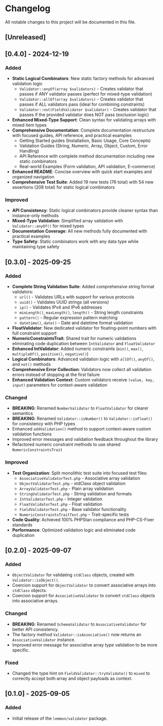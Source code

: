 # Changelog

All notable changes to this project will be documented in this file.

## [Unreleased]

## [0.4.0] - 2024-12-19

### Added
- **Static Logical Combinators**: New static factory methods for advanced validation logic
  - `Validator::anyOf(array $validators)` - Creates validator that passes if ANY validator passes (perfect for mixed-type validation)
  - `Validator::allOf(array $validators)` - Creates validator that passes if ALL validators pass (ideal for combining constraints)
  - `Validator::not(FieldValidator $validator)` - Creates validator that passes if the provided validator does NOT pass (exclusion logic)
- **Enhanced Mixed-Type Support**: Clean syntax for validating arrays with mixed item types
- **Comprehensive Documentation**: Complete documentation restructure with focused guides, API reference, and practical examples
  - Getting Started guides (Installation, Basic Usage, Core Concepts)
  - Validation Guides (String, Numeric, Array, Object, Custom, Error Handling)
  - API Reference with complete method documentation including new static combinators
  - Real-world Examples (Form validation, API validation, E-commerce)
- **Enhanced README**: Concise overview with quick start examples and organized navigation
- **Comprehensive Test Suite**: Added 19 new tests (76 total) with 54 new assertions (208 total) for static logical combinators

### Improved
- **API Consistency**: Static logical combinators provide cleaner syntax than instance-only methods
- **Mixed-Type Validation**: Simplified array validation with `Validator::anyOf()` for mixed types
- **Documentation Coverage**: All new methods fully documented with practical examples
- **Type Safety**: Static combinators work with any data type while maintaining type safety

## [0.3.0] - 2025-09-25

### Added

- **Complete String Validation Suite**: Added comprehensive string format validators:
  - `url()` - Validates URLs with support for various protocols
  - `uuid()` - Validates UUID strings (all versions)
  - `ip()` - Validates IPv4 and IPv6 addresses
  - `minLength()`, `maxLength()`, `length()` - String length constraints
  - `pattern()` - Regular expression pattern matching
  - `datetime()`, `date()` - Date and datetime format validation
- **FloatValidator**: New dedicated validator for floating-point numbers with full constraint support
- **NumericConstraintsTrait**: Shared trait for numeric validations eliminating code duplication between `IntValidator` and `FloatValidator`
- **Enhanced IntValidator**: Added numeric constraints (`min()`, `max()`, `multipleOf()`, `positive()`, `negative()`)
- **Logical Combinators**: Advanced validation logic with `allOf()`, `anyOf()`, and `not()` methods
- **Comprehensive Error Collection**: Validators now collect all validation errors instead of stopping at the first failure
- **Enhanced Validation Context**: Custom validators receive `(value, key, input)` parameters for context-aware validation

### Changed

- **BREAKING**: Renamed `NumberValidator` to `FloatValidator` for clearer semantics
- **BREAKING**: Renamed `Validator::isNumber()` to `Validator::isFloat()` for consistency with PHP types
- Enhanced `addValidation()` method to support context-aware custom validation functions
- Improved error messages and validation feedback throughout the library
- Refactored numeric constraint methods to use shared `NumericConstraintsTrait`

### Improved

- **Test Organization**: Split monolithic test suite into focused test files:
  - `AssociativeValidatorTest.php` - Associative array validation
  - `ObjectValidatorTest.php` - stdClass object validation
  - `ArrayValidatorTest.php` - Plain array validation
  - `StringValidatorTest.php` - String validation and formats
  - `IntValidatorTest.php` - Integer validation
  - `FloatValidatorTest.php` - Float validation
  - `FieldValidatorTest.php` - Base validator functionality
  - `NumericConstraintsTraitTest.php` - Trait-specific tests
- **Code Quality**: Achieved 100% PHPStan compliance and PHP-CS-Fixer standards
- **Performance**: Optimized validation logic and eliminated code duplication

## [0.2.0] - 2025-09-07

### Added

- `ObjectValidator` for validating `stdClass` objects, created with `Validator::isObject()`.
- Coercion support for `ObjectValidator` to convert associative arrays into `stdClass` objects.
- Coercion support for `AssociativeValidator` to convert `stdClass` objects into associative arrays.

### Changed

- **BREAKING**: Renamed `SchemaValidator` to `AssociativeValidator` for better API consistency.
- The factory method `Validator::isAssociative()` now returns an `AssociativeValidator` instance.
- Improved error message for associative array type validation to be more specific.

### Fixed

- Changed the type hint on `FieldValidator::tryValidate()` to `mixed` to correctly accept both array and object payloads as context.

## [0.1.0] - 2025-09-05

### Added

- Initial release of the `lemmon/validator` package.
